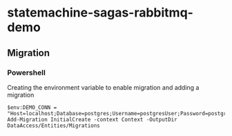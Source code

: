 # statemachine-sagas-rabbitmq-demo

## <a name="Migration"></a> Migration
### Powershell
Creating the environment variable to enable migration and adding a migration
```
$env:DEMO_CONN = "Host=localhost;Database=postgres;Username=postgresUser;Password=postgres"
Add-Migration InitialCreate -context Context -OutputDir DataAccess/Entities/Migrations
```

